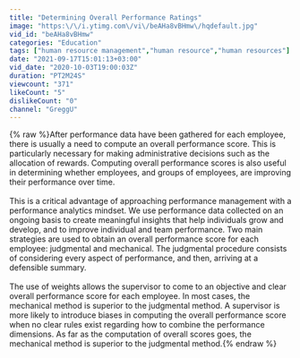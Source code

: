 ```yaml
---
title: "Determining Overall Performance Ratings"
image: "https:\/\/i.ytimg.com\/vi\/beAHa8vBHmw\/hqdefault.jpg"
vid_id: "beAHa8vBHmw"
categories: "Education"
tags: ["human resource management","human resource","human resources"]
date: "2021-09-17T15:01:13+03:00"
vid_date: "2020-10-03T19:00:03Z"
duration: "PT2M24S"
viewcount: "371"
likeCount: "5"
dislikeCount: "0"
channel: "GreggU"
---
```

{% raw %}After performance data have been gathered for each employee, there is usually a need to compute an overall performance score. This is particularly necessary for making administrative decisions such as the allocation of rewards. Computing overall performance scores is also useful in determining whether employees, and groups of employees, are improving their performance over time.<br /><br />This is a critical advantage of approaching performance management with a performance analytics mindset. We use performance data collected on an ongoing basis to create meaningful insights that help individuals grow and develop, and to improve individual and team performance. Two main strategies are used to obtain an overall performance score for each employee: judgmental and mechanical. The judgmental procedure consists of considering every aspect of performance, and then, arriving at a defensible summary.<br /><br />The use of weights allows the supervisor to come to an objective and clear overall performance score for each employee. In most cases, the mechanical method is superior to the judgmental method. A supervisor is more likely to introduce biases in computing the overall performance score when no clear rules exist regarding how to combine the performance dimensions. As far as the computation of overall scores goes, the mechanical method is superior to the judgmental method.{% endraw %}
